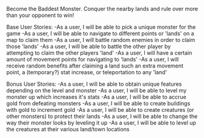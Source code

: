Become the Baddest Monster. Conquer the nearby lands and rule over more than your opponent to win!

Base User Stories:
-As a user, I will be able to pick a unique monster for the game
-As a user, I will be able to navigate to different points or 'lands' on a map to claim them
-As a user, I will battle random enemies in order to claim those 'lands'
-As a user, I will be able to battle the other player by attempting to claim the other players 'land'
-As a user, I will have a certain amount of movement points for navigating to 'lands'
-As a user, I will receive random benefits after claiming a land such an extra movement point, a (temporary?) stat increase, or teleportation to any 'land'

Bonus User Stories:
-As a user, I will be able to obtain unique features depending on the level and monster
-As a user, I will be able to level my monster up which increases it's stats
-As a user, I will be able to accrue gold from defeating monsters 
-As a user, I will be able to create buildings with gold to increment gold
-As a user, I will be able to create creatures (or other monsters) to protect their lands
-As a user, I will be able to change the way their monster looks by leveling it up
-As a user, I will be able to level up the creatures at their various land/town locations
